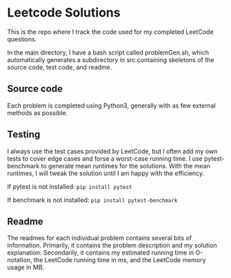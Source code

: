 # Leetcode Solutions

This is the repo where I track the code used for my completed LeetCode questions.

In the main directory, I have a bash script called problemGen.sh, which automatically generates a subdirectory in src containing skeletons of the source code, test code, and readme.

## Source code

Each problem is completed using Python3, generally with as few external methods as possible.

## Testing

I always use the test cases provided by LeetCode, but I often add my own tests to cover edge cases and forse a worst-case running time. I use pytest-benchmark to generate mean runtimes for the solutions. With the mean runtimes, I will tweak the solution until I am happy with the efficiency.

If pytest is not installed: ```pip install pytest```

If benchmark is not installed: ```pip install pytest-benchmark```

## Readme

The readmes for each individual problem contains several bits of information. Primarily, it contains the problem description and my solution explanation. Secondarily, it contains my estimated running time in O-notation, the LeetCode running time in ms, and the LeetCode memory usage in MB.